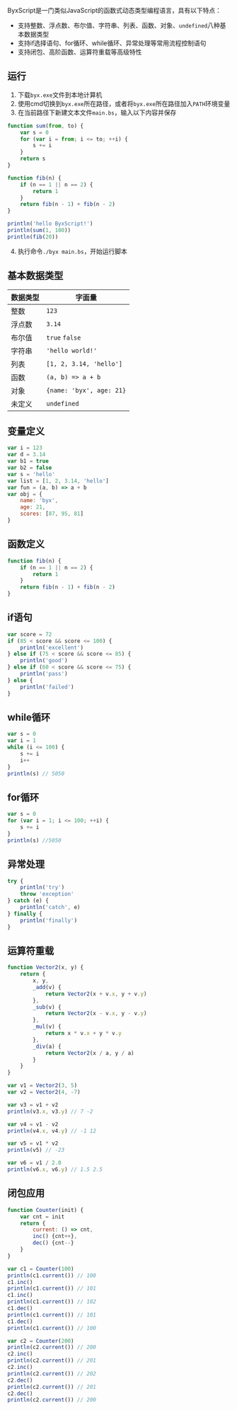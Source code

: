 ByxScript是一门类似JavaScript的函数式动态类型编程语言，具有以下特点：

* 支持整数、浮点数、布尔值、字符串、列表、函数、对象、`undefined`八种基本数据类型
* 支持if选择语句、for循环、while循环、异常处理等常用流程控制语句
* 支持闭包、高阶函数、运算符重载等高级特性

## 运行

1. 下载`byx.exe`文件到本地计算机
2. 使用cmd切换到`byx.exe`所在路径，或者将`byx.exe`所在路径加入`PATH`环境变量
3. 在当前路径下新建文本文件`main.bs`，输入以下内容并保存

```javascript
function sum(from, to) {
    var s = 0
    for (var i = from; i <= to; ++i) {
        s += i
    }
    return s
}

function fib(n) {
    if (n == 1 || n == 2) {
        return 1
    }
    return fib(n - 1) + fib(n - 2)
}

println('hello ByxScript!')
println(sum(1, 100))
println(fib(20))
```

4. 执行命令`./byx main.bs`，开始运行脚本

## 基本数据类型

|数据类型|字面量|
|---|---|
|整数|`123`|
|浮点数|`3.14`|
|布尔值|`true` `false`|
|字符串|`'hello world!'`|
|列表|`[1, 2, 3.14, 'hello']`|
|函数|`(a, b) => a + b`|
|对象|`{name: 'byx', age: 21}`|
|未定义|`undefined`|

## 变量定义

```javascript
var i = 123
var d = 3.14
var b1 = true
var b2 = false
var s = 'hello'
var list = [1, 2, 3.14, 'hello']
var fun = (a, b) => a + b
var obj = {
    name: 'byx',
    age: 21,
    scores: [87, 95, 81]
}
```

## 函数定义

```javascript
function fib(n) {
    if (n == 1 || n == 2) {
        return 1
    }
    return fib(n - 1) + fib(n - 2)
}
```

## if语句

```javascript
var score = 72
if (85 < score && score <= 100) {
    println('excellent')
} else if (75 < score && score <= 85) {
    println('good')
} else if (60 < score && score <= 75) {
    println('pass')
} else {
    println('failed')
}
```

## while循环

```javascript
var s = 0
var i = 1
while (i <= 100) {
    s += i
    i++
}
println(s) // 5050
```

## for循环

```javascript
var s = 0
for (var i = 1; i <= 100; ++i) {
    s += i
}
println(s) //5050
```

## 异常处理

```javascript
try {
    println('try')
    throw 'exception'
} catch (e) {
    println('catch', e)
} finally {
    println('finally')
}
```

## 运算符重载

```javascript
function Vector2(x, y) {
    return {
        x, y,
        _add(v) {
            return Vector2(x + v.x, y + v.y)
        },
        _sub(v) {
            return Vector2(x - v.x, y - v.y)
        },
        _mul(v) {
            return x * v.x + y * v.y
        },
        _div(a) {
            return Vector2(x / a, y / a)
        }
    }
}

var v1 = Vector2(3, 5)
var v2 = Vector2(4, -7)

var v3 = v1 + v2
println(v3.x, v3.y) // 7 -2

var v4 = v1 - v2
println(v4.x, v4.y) // -1 12

var v5 = v1 * v2
println(v5) // -23

var v6 = v1 / 2.0
println(v6.x, v6.y) // 1.5 2.5
```

## 闭包应用

```javascript
function Counter(init) {
    var cnt = init
    return {
        current: () => cnt,
        inc() {cnt++},
        dec() {cnt--}
    }
}

var c1 = Counter(100)
println(c1.current()) // 100
c1.inc()
println(c1.current()) // 101
c1.inc()
println(c1.current()) // 102
c1.dec()
println(c1.current()) // 101
c1.dec()
println(c1.current()) // 100

var c2 = Counter(200)
println(c2.current()) // 200
c2.inc()
println(c2.current()) // 201
c2.inc()
println(c2.current()) // 202
c2.dec()
println(c2.current()) // 201
c2.dec()
println(c2.current()) // 200
```
